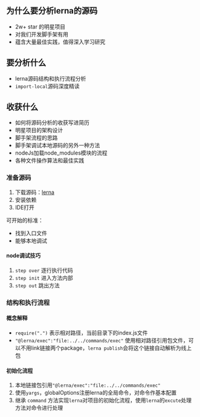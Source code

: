 ## 为什么要分析lerna的源码
- 2w+ star 的明星项目
- 对我们开发脚手架有用
- 蕴含大量最佳实践，值得深入学习研究

## 要分析什么
- lerna源码结构和执行流程分析
- `import-local`源码深度精读

## 收获什么
- 如何将源码分析的收获写进简历
- 明星项目的架构设计
- 脚手架流程的思路
- 脚手架调试本地源码的另外一种方法
- nodeJs加载node_modules模块的流程
- 各种文件操作算法和最佳实践

### 准备源码
1. 下载源码：[lerna](https://github.com/lerna/lerna)
2. 安装依赖
3. IDE打开

可开始的标准：
- 找到入口文件
- 能够本地调试

#### node调试技巧
1. `step over` 逐行执行代码
2. `step init` 进入方法内部
3. `step out` 跳出方法

### 结构和执行流程

#### 概念解释
- `require(".")` 表示相对路径，当前目录下的index.js文件
- `"@lerna/exec":"file:../../commands/exec"` 使用相对路径引用包文件，可以不用link链接两个package，`lerna publish`会将这个链接自动解析为线上包

#### 初始化流程
1. 本地链接包引用`"@lerna/exec":"file:../../commands/exec"`
2. 使用`yargs`，globalOptions注册lerna的全局命令，对命令作基本配置
3. 继承 `command` 方法实现`lerna`对项目的初始化流程，使用`lerna`的`excute`处理方法对命令进行处理